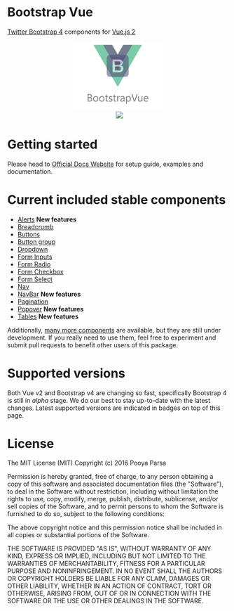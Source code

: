 # Bootstrap Vue
[Twitter Bootstrap 4](https://v4-alpha.getbootstrap.com/) components for [Vue.js 2](https://vuejs.org/)

<p align="center">
<img src="https://github.com/bootstrap-vue/bootstrap-vue/raw/master/banner.png" width="200px">
<br>
<img alt="" src="https://img.shields.io/circleci/project/github/bootstrap-vue/bootstrap-vue/master.svg">
<img alt="" src="https://img.shields.io/npm/dt/bootstrap-vue.svg">
<img alt="" src="https://img.shields.io/npm/v/bootstrap-vue.svg">
<img alt="" src="https://img.shields.io/badge/code_style-XO-5ed9c7.svg">
<a href="https://www.codacy.com/app/pi0/bootstrap-vue?utm_source=github.com&amp;utm_medium=referral&amp;utm_content=bootstrap-vue/bootstrap-vue&amp;utm_campaign=Badge_Grade"><img src="https://api.codacy.com/project/badge/Grade/efdefff98c8848a9b6038b164f10acc6"/></a>
<img alt="" src="https://img.shields.io/badge/bootstrap-4.0.0--alpha.6-800080.svg">
<img alt="" src="https://img.shields.io/badge/vue.js-2.1.10-green.svg">
</p>

# Getting started
Please head to [Official Docs Website](https://bootstrap-vue.github.io) for setup guide, examples and documentation.

# Current included stable components

- [Alerts](https://bootstrap-vue.github.io/docs/components/alerts) **New features**
- [Breadcrumb](https://bootstrap-vue.github.io/docs/components/breadcrumb)
- [Buttons](https://bootstrap-vue.github.io/docs/components/buttons)
- [Button group](https://bootstrap-vue.github.io/docs/components/button-group)
- [Dropdown](https://bootstrap-vue.github.io/docs/components/dropdowns)
- [Form Inputs](https://bootstrap-vue.github.io/docs/components/form-inputs)
- [Form Radio](https://bootstrap-vue.github.io/docs/components/form-radio)
- [Form Checkbox](https://bootstrap-vue.github.io/docs/components/form-checkbox)
- [Form Select](https://bootstrap-vue.github.io/docs/components/form-select)
- [Nav](https://bootstrap-vue.github.io/docs/components/nav)
- [NavBar](https://bootstrap-vue.github.io/docs/components/navbar) **New features**
- [Pagination](https://bootstrap-vue.github.io/docs/components/pagination)
- [Popover](https://bootstrap-vue.github.io/docs/components/popover) **New features**
- [Tables](https://bootstrap-vue.github.io/docs/components/tables) **New features**

Additionally, [many more components](https://github.com/bootstrap-vue/bootstrap-vue/tree/master/components) are available, but they are still under development. If you really need to use them, feel free to experiment and submit pull requests to benefit other users of this package.

# Supported versions
Both Vue v2 and Bootstrap v4 are changing so fast, specifically Bootstrap 4 is still in *alpha* stage. 
We do our best to stay up-to-date with the latest changes. Latest supported versions are indicated in badges on top of this page.
   
   
# License
The MIT License (MIT)
Copyright (c) 2016 Pooya Parsa

Permission is hereby granted, free of charge, to any person obtaining a copy
of this software and associated documentation files (the "Software"), to deal
in the Software without restriction, including without limitation the rights
to use, copy, modify, merge, publish, distribute, sublicense, and/or sell
copies of the Software, and to permit persons to whom the Software is
furnished to do so, subject to the following conditions:

The above copyright notice and this permission notice shall be included in all
copies or substantial portions of the Software.

THE SOFTWARE IS PROVIDED "AS IS", WITHOUT WARRANTY OF ANY KIND, EXPRESS OR
IMPLIED, INCLUDING BUT NOT LIMITED TO THE WARRANTIES OF MERCHANTABILITY,
FITNESS FOR A PARTICULAR PURPOSE AND NONINFRINGEMENT. IN NO EVENT SHALL THE
AUTHORS OR COPYRIGHT HOLDERS BE LIABLE FOR ANY CLAIM, DAMAGES OR OTHER
LIABILITY, WHETHER IN AN ACTION OF CONTRACT, TORT OR OTHERWISE, ARISING FROM,
OUT OF OR IN CONNECTION WITH THE SOFTWARE OR THE USE OR OTHER DEALINGS IN THE
SOFTWARE.
